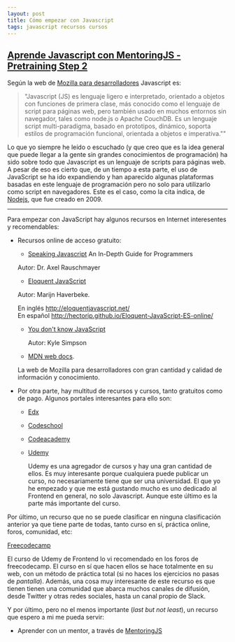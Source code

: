 ```yaml
---
layout: post
title: Cómo empezar con Javascript
tags: javascript recursos cursos
---
```

## [**Aprende Javascript con MentoringJS - Pretraining Step 2**](http://MentoringJS.com)

Según la web de [Mozilla para desarrolladores](https://developer.mozilla.org/es/docs/Web/JavaScript) Javascript es:
> "Javascript (JS) es lenguaje ligero e interpretado, orientado a objetos con  funciones de primera clase, más conocido como el lenguaje de script para páginas web, pero también usado en muchos entornos sin navegador, tales como node.js o Apache CouchDB. Es un lenguaje script multi-paradigma, basado en prototipos, dinámico, soporta estilos de programación funcional, orientada a objetos e imperativa.""

Lo que yo siempre he leído o escuchado (y que creo que es la idea general que puede llegar a la gente sin grandes conocimientos de programación) ha sido sobre todo que Javascript es un lenguaje de scripts para páginas web. A pesar de eso es cierto que, de un tiempo a esta parte, el uso de JavaScript se ha ido expandiendo y han aparecido algunas plataformas basadas en este lenguaje de programación pero no solo para utilizarlo como script en navegadores. Este es el caso, como la cita indica, de [Nodejs](https://nodejs.org/es/), que fue creado en 2009.

----
Para empezar con JavaScript hay algunos recursos en Internet interesentes y recomendables:


* Recursos online de acceso gratuito:

    + [Speaking Javascript](http://speakingjs.com/) An In-Depth Guide for Programmers

    Autor: Dr. Axel Rauschmayer

    + [Eloquent JavaScript](http://eloquentjavascript.net/)

    Autor: Marijn Haverbeke.

    En inglés http://eloquentjavascript.net/ <br>
    En español http://hectorip.github.io/Eloquent-JavaScript-ES-online/

  + [You don't know JavaScript](https://github.com/getify/You-Dont-Know-JS)

    Autor: Kyle Simpson

  + [MDN web docs](https://developer.mozilla.org/es/docs/Web/JavaScript).

   La web de Mozilla para desarrolladores con gran cantidad y calidad de información y conocimiento.


* Por otra parte, hay multitud de recursos y cursos, tanto gratuitos como de pago. Algunos portales interesantes para ello son:

  * [Edx](https://www.edx.org/course?search_query=javascript)
  * [Codeschool](https://www.codeschool.com/learn/javascript)
  * [Codeacademy](https://www.codecademy.com/catalog/language/javascript)
  * [Udemy](https://www.udemy.com/the-web-developer-bootcamp/)

    Udemy es una agregador de cursos y hay una gran cantidad de ellos. Es muy interesante porque cualquiera puede publicar un curso, no necesariamente tiene que ser una universidad. El que yo he empezado y que me está gustando mucho es uno dedicado al Frontend en general, no solo Javascript. Aunque este último es la parte más importante del curso.


Por último, un recurso que no se puede clasificar en ninguna clasificación anterior ya que tiene parte de todas, tanto curso en sí, práctica online, foros, comunidad, etc:

[Freecodecamp](https://www.freecodecamp.org/)


El curso de Udemy de Frontend lo vi recomendado en los foros de freecodecamp. El curso en sí que hacen ellos se hace totalmente en su web, con un método de práctica total (si no haces los ejercicios no pasas de _pantalla_). Además, una cosa muy interesante de este recurso es que tienen tienen una comunidad que abarca muchos canales de difusión, desde Twitter y otras redes sociales, hasta un canal propio de Slack.

Y por último, pero no el menos importante (_last but not least_), un recurso que espero a mi me pueda servir:

 * Aprender con un mentor, a través de [MentoringJS](http://mentoringjs.com/)
